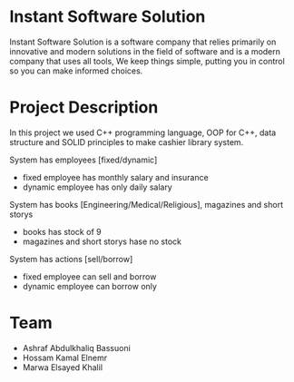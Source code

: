 # Instant Software Solution
Instant Software Solution is a software company that relies primarily on innovative and modern solutions in the field of software and is a modern company that uses all tools, We keep things simple, putting you in control so you can make informed choices.

# Project Description
In this project we used C++ programming language, OOP for C++, data structure and SOLID principles to make cashier library system.

System has employees [fixed/dynamic]
- fixed employee has monthly salary and insurance
- dynamic employee has only daily salary

System has books [Engineering/Medical/Religious], magazines and short storys
- books has stock of 9
- magazines and short storys hase no stock

System has actions [sell/borrow]
- fixed employee can sell and borrow
- dynamic employee can borrow only

# Team 
- Ashraf Abdulkhaliq Bassuoni
- Hossam Kamal Elnemr
- Marwa Elsayed Khalil
